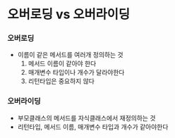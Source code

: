 ﻿# 오버로딩 vs 오버라이딩

### 오버로딩
- 이름이 같은 메서드를 여러개 정의하는 것
	1. 메서드 이름이 같아야 한다
	2. 매개변수 타입이나 개수가 달라야한다
	3. 리턴타입은 중요하지 않다

### 오버라이딩
- 부모클래스의 메서드를 자식클래스에서 재정의하는 것
- 리턴타입, 메서드 이름, 매개변수 타입과 개수가 같아야한다